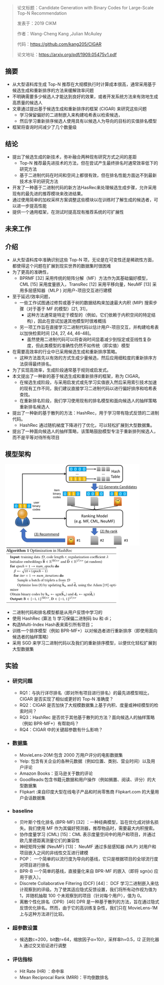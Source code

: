 > 论文标题：Candidate Generation with Binary Codes for Large-Scale Top-N Recommendation
>
> 发表于：2019 CIKM
>
> 作者：Wang-Cheng Kang ,Julian McAuley
>
> 代码：https://github.com/kang205/CIGAR
>
> 论文地址：https://arxiv.org/pdf/1909.05475v1.pdf

## 摘要

- 从大型语料库生成 Top-N 推荐在大规模执行时计算成本很高，通常采用基于候选生成和重新排序的方法来缓解效率问题
- 不明确需要多少候选人才能达到良好的效果，或者开发系统方法来有效地生成高质量的候选人
- 文章通过提出基于候选生成和重新排序的框架 (CIGAR) 来研究这些问题
  - 学习保留偏好的二进制嵌入来构建哈希表以检索候选，
  - 然后学习重新排序候选人使用具有以候选人为导向的目标的实值排名模型
- 框架将查询时间减少了几个数量级

## 结论

- 提出了候选生成的新技术，弥补融合两种现有研究方式之间的差距
  - Top-N 推荐最先进技术的方法，但在尝试产生最终排名时通常效率低下的研究方法
  - 基于二进制代码在时间和空间上都很有效，但在排名性能方面达不到最新技术水平的研究方法
- 开发了一种基于二进制代码的新方法HasRec来处理候选生成步骤，允许采用现有的最先进的推荐模块来改进结果。
- 通过使用简单的加权采样方案调整这些模块以在训练时了解生成的候选者，可以进一步提高性能
- 提供一个通用框架，在测试时提高现有推荐系统的可扩展性

## 未来工作

## 介绍

- 从大型语料库中准确识别这些 Top-N 项，无论是在可变性还是稀疏性方面，都使得这个问题在扩展到现实世界的数据集时很困难
- 为了更高的准确性，
  - BPRMF [32] 采用传统的矩阵分解（MF）方法作为其基础偏好模型，CML [15] 采用度量嵌入，TransRec [12] 采用平移向量，NeuMF  [13] 采用多层感知器（MLP ) 对用户-项目交互进行建模
- 至于延迟/效率问题，
  - 一些工作试图通过修剪或基于树的数据结构来加速最大内积 (MIP) 搜索步骤（对于基于 MF 的模型）[21, 31]，
    - 这种方法通常是特定于模型的（例如，它们依赖于内积空间的特定结构），因此在尝试加速其他模型时很难概括
  - 另一项工作旨在直接学习二进制代码以估计用户-项目交互，并构建哈希表以加快检索时间 [24, 27, 44,  46-48]。
    - 虽然使用二进制代码可以将查询时间显着减少到恒定或亚线性复杂度，但此类模型的准确性仍然不如传统（即实值）模型
- 在需要高效率的行业中已采用候选生成和重新排序策略。
  - 这种方法首先以有效的方式生成少量候选，然后应用细粒度的重新排序方法获得最终排名。
- 为了实现高效率，生成阶段通常基于规则或启发式。
- 本文提出了一种新的基于候选生成和重新排序的框架，称为  CIGAR。
  - 在候选生成阶段，与采用启发式或先学习实值嵌入然后采用索引技术加速的现有工作不同，我们建议直接学习二进制代码以进行偏好排序和哈希表查找。
  - 在重新排名阶段，我们学习使用现有的排名模型和面向候选人的抽样策略重新排名候选人
- 提出了一种新的基于散列的方法：HashRec，用于学习带有隐式反馈的二进制代码。 
  - HashRec 通过随机梯度下降进行了优化，可以轻松扩展到大型数据集。
- 提出了一种面向候选人的抽样策略，该策略鼓励模型专注于重新排列候选人，而不是平等对待所有项目

## 模型架构

 ![1](img/1.png)<img src="img/2.png" alt="2" style="zoom:80%;" />

- 二进制代码和排名模型都是从用户反馈中学习的
- 使用 HashRec (算法 1) 学习保偏二进制码 bu 和 di；
- 构造Multi-Index Hash表来索引所有项目；
- 训练一个排序模型（例如 BPR-MF+）以对候选者进行重新排序（即使用面向候选者的抽样策略）
- 采用 SGD 来学习二进制代码以及我们的重新排序模型，以便优化轻松扩展到大型数据集

## 实验

- ### 研究问题

  - RQ1：与执行详尽排名（即对所有项目进行排名）的最先进模型相比，CIGAR 是否实现了相似或更好的 Top-N 准确度？ 
  - RQ2：CIGAR  是否加快了大规模数据集上基于内积、度量或神经模型的检索时间？ 
  - RQ3：HashRec 是否优于其他基于散列的方法？面向候选人的抽样策略（例如  BPR-MF+）有帮助吗？ 
  - RQ4：CIGAR 中的关键超参数有什么影响？

- ### 数据集

  - MovieLens-20M:包含 2000 万用户评分的电影数据集
  - Yelp: 包含有关企业的各种元数据（例如位置、类别、营业时间）以及用户评论
  - Amazon Books：亚马逊关于数的评论
  - GoodReads:包含书籍元数据和用户操作（例如搁置、阅读、评分）的大型数据集
  - Flipkart :来自印度大型在线电子产品和时尚零售商 Flipkart.com 的大量用户会话数据集

- ### baseline

  - 贝叶斯个性化排名 (BPR-MF) [32] ：一种经典模型，旨在优化成对排名损失。我们使用 MF 作为其偏好预测器，推荐物品时，需要最大内积搜索。
  - 协作度量学习 (CML) [15]：CML 表示度量空间中的用户和项目，并通过欧几里德距离测量它们的兼容性
  - 神经矩阵分解 (NeuMF) [13]： NeuMF 通过多层感知器 (MLP) 对用户和项目嵌入之间的非线性交互进行建模
  - POP： 一个简单的以流行度为导向的基线，它只是根据项目的全球流行度对项目进行排名
  - BPR-B 一个简单的基线，直接量化来自 BPR-MF 的嵌入（即将 sgn(x) 应用于嵌入）。
  - Discrete Collaborative Filtering (DCF) [44]： DCF  学习二进制嵌入来估计观察到的评级。为了使其适应隐式反馈设置，我们将所有动作视为值为 1，并随机抽取 100 个未观察到的项目（针对每个用户），值为 0。
  - 离散个性化排名（DPR）[46] DPR 是一种基于散列的方法，旨在通过隐式反馈优化排名。然而，由于它的高训练复杂性，我们只在 MovieLens-1M  上与这种方法进行比较。

- ### 超参数设置

  - 候选数c=200，bit数r=64，缩放因子α=10/r，采样率h=0.5，l2 正则化器 λ 通过交叉验证进行调整

- ### 评估指标

  - Hit Rate (HR)  ：命中率
  - Mean Reciprocal Rank (MRR)：平均倒数排名